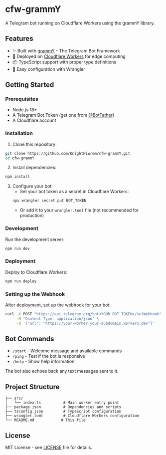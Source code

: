 # cfw-grammY

A Telegram bot running on Cloudflare Workers using the grammY library.

## Features

- ✨ Built with [grammY](https://grammy.dev/) - The Telegram Bot Framework
- 🚀 Deployed on [Cloudflare Workers](https://workers.cloudflare.com/) for edge computing
- 📦 TypeScript support with proper type definitions
- 🔧 Easy configuration with Wrangler

## Getting Started

### Prerequisites

- Node.js 18+ 
- A Telegram Bot Token (get one from [@BotFather](https://t.me/BotFather))
- A Cloudflare account

### Installation

1. Clone this repository:
```bash
git clone https://github.com/KnightNiwrem/cfw-grammY.git
cd cfw-grammY
```

2. Install dependencies:
```bash
npm install
```

3. Configure your bot:
   - Set your bot token as a secret in Cloudflare Workers:
   ```bash
   npx wrangler secret put BOT_TOKEN
   ```
   - Or add it to your `wrangler.toml` file (not recommended for production)

### Development

Run the development server:
```bash
npm run dev
```

### Deployment

Deploy to Cloudflare Workers:
```bash
npm run deploy
```

### Setting up the Webhook

After deployment, set up the webhook for your bot:
```bash
curl -X POST "https://api.telegram.org/bot<YOUR_BOT_TOKEN>/setWebhook" \
     -H "Content-Type: application/json" \
     -d '{"url": "https://your-worker.your-subdomain.workers.dev"}'
```

## Bot Commands

- `/start` - Welcome message and available commands
- `/ping` - Test if the bot is responsive  
- `/help` - Show help information

The bot also echoes back any text messages sent to it.

## Project Structure

```
├── src/
│   └── index.ts          # Main worker entry point
├── package.json          # Dependencies and scripts
├── tsconfig.json         # TypeScript configuration
├── wrangler.toml         # Cloudflare Workers configuration
└── README.md            # This file
```

## License

MIT License - see [LICENSE](LICENSE) file for details.